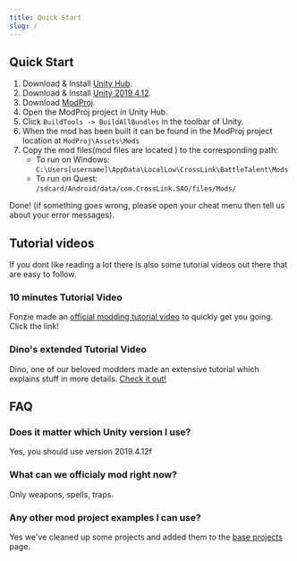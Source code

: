 ```yaml
---
title: Quick Start
slug: /
---
```


## Quick Start

1. Download & Install [Unity Hub](https://unity3d.com/get-unity/download).
2. Download & Install [Unity 2019.4.12](https://unity3d.com/unity/whats-new/2019.4.12).
3. Download [ModProj](https://github.com/fonzieyang/BTModToolkit/tree/master/ModProj).
4. Open the ModProj project in Unity Hub. 
5. Click `BuildTools -> BuildAllBundles` in the toolbar of Unity.
6. When the mod has been built it can be found in the ModProj project location at `ModProj\Assets\Mods`
7. Copy the mod files(mod files are located ) to the corresponding path:
   * To run on Windows: `C:\Users[username]\AppData\LocalLow\CrossLink\BattleTalent\Mods`
   * To run on Quest: `/sdcard/Android/data/com.CrossLink.SAO/files/Mods/`

Done! (if something goes wrong, please open your cheat menu then tell us about your error messages).

## Tutorial videos

If you dont like reading a lot there is also some tutorial videos out there that are easy to follow.

### 10 minutes Tutorial Video

Fonzie made an [official modding tutorial video](https://www.youtube.com/watch?v=alnqZcCeais) to quickly get you going. Click the link!

### Dino's extended Tutorial Video

Dino, one of our beloved modders made an extensive tutorial which explains stuff in more details. 
[Check it out!](https://www.youtube.com/watch?v=YqETFL-rwc4)

## FAQ

### Does it matter which Unity version I use?
Yes, you should use version 2019.4.12f

### What can we officialy mod right now?
Only weapons, spells, traps.

### Any other mod project examples I can use?
Yes we've cleaned up some projects and added them to the [base projects](/docs/tutorial-base-projects) page.
